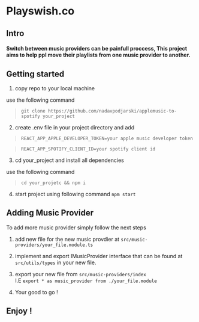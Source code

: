 # Playswish.co

## Intro

#### Switch between music providers can be painfull proccess, This project aims to help ppl move their playlists from one music provider to another.

## Getting started

1. copy repo to your local machine

use the following command <br/>

> `git clone https://github.com/nadavpodjarski/applemusic-to-spotify your_project`

2. create .env file in your project directory and add <br/>

> `REACT_APP_APPLE_DEVELOPER_TOKEN=your apple music developer token` <br/>

> `REACT_APP_SPOTIFY_CLIENT_ID=your spotify client id`

3. cd your_project and install all dependencies

use the following command

> `cd your_projetc && npm i`

4. start project using following command `npm start`

## Adding Music Provider

To add more music provider simply follow the next steps

1. add new file for the new music provdier at
   `src/music-providers/your_file.module.ts`

2. implement and export IMusicProvider interface that can be found at `src/utils/types` in your new file.

3. export your new file from `src/music-providers/index` <br/> I.E `export * as music_provider from ./your_file.module`

4. Your good to go !

## Enjoy !
